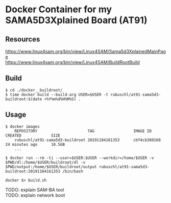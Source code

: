 # Docker Container for my SAMA5D3Xplained Board (AT91)


## Resources

https://www.linux4sam.org/bin/view/Linux4SAM/Sama5d3XplainedMainPage  
https://www.linux4sam.org/bin/view/Linux4SAM/BuildRootBuild  


## Build

```
$ cd ./docker__buildroot/
$ time docker build --build-arg USER=$USER -t rubuschl/at91-sama5d3-buildroot:$(date +%Y%m%d%H%M%S) .
```


## Usage

```
$ docker images
    REPOSITORY                      TAG                 IMAGE ID            CREATED             SIZE
    rubuschl/at91-sama5d3-buildroot 20191104161353      cbf4cb380168        24 minutes ago      10.5GB
    ...

$ docker run --rm -ti --user=$USER:$USER --workdir=/home/$USER -v $PWD/dl:/home/$USER/buildroot/dl -v $PWD/output:/home/$USER/buildroot/output rubuschl/at91-sama5d3-buildroot:20191104161353 /bin/bash

docker $> build.sh
```

TODO: explain SAM-BA tool  
TODO: explain network boot  
